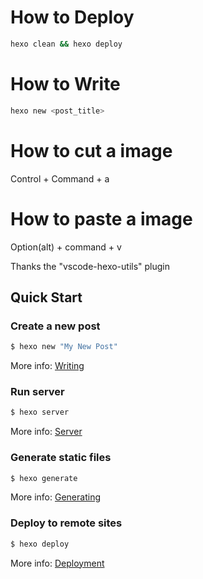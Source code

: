 # How to Deploy

```bash
hexo clean && hexo deploy
```

# How to Write

```bash
hexo new <post_title>
```

# How to cut a image

Control + Command + a

# How to paste a image

Option(alt) + command + v

Thanks the "vscode-hexo-utils" plugin

## Quick Start

### Create a new post

```bash
$ hexo new "My New Post"
```

More info: [Writing](https://hexo.io/docs/writing.html)

### Run server

```bash
$ hexo server
```

More info: [Server](https://hexo.io/docs/server.html)

### Generate static files

```bash
$ hexo generate
```

More info: [Generating](https://hexo.io/docs/generating.html)

### Deploy to remote sites

```bash
$ hexo deploy
```

More info: [Deployment](https://hexo.io/docs/one-command-deployment.html)
